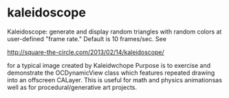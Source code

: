 kaleidoscope
============

Kaleidoscope: generate and display random triangles with random colors at user-defined "frame rate." 
Default is 10 frames/sec.  See 

  http://square-the-circle.com/2013/02/14/kaleidoscope/
  
for a typical image created by Kaleidwchope   Purpose is to exercise and demonstrate the 
OCDynamicView class which features repeated drawing into an offscreen CALayer.  This is 
useful for math and physics animationsas well as for procedural/generative art projects.
